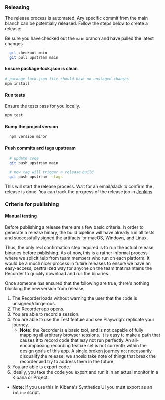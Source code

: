 ### Releasing

The release process is automated. Any specific commit from the main branch can be potentially released. Follow the steps below to create a release:

Be sure you have checked out the `main` branch and have pulled the latest changes

```bash
  git checkout main
  git pull upstream main
```

#### Ensure package-lock.json is clean

```bash
# package-lock.json file should have no unstaged changes
npm install
```

#### Run tests

Ensure the tests pass for you locally.

```bash
npm test
```

#### Bump the project version

```bash
  npm version minor
```

#### Push commits and tags upstream

```bash
  # update code
  git push upstream main

  # new tag will trigger a release build
  git push upstream --tags
```

This will start the release process. Wait for an email/slack to confirm the
release is done. You can track the progress of the release job in [Jenkins](https://internal-ci.elastic.co/job/elastic+synthetics-recorder+release/view/tags/).

### Criteria for publishing

#### Manual testing

Before publishing a release there are a few basic criteria.
In order to generate a release binary, the build pipeline will have already run all tests and successfully signed
the artifacts for macOS, Windows, and Linux.

Thus, the only real confirmation step required is to run the actual release binaries before publishing.
As of now, this is a rather informal process where we solicit help from team members who run on each platform.
It would be a much nicer process in future releases to ensure we have an easy-access, centralized way for anyone
on the team that maintains the Recorder to quickly download and run the binaries.

Once someone has ensured that the following are true, there's nothing blocking the new version from release.

1. The Recorder loads without warning the user that the code is unsigned/dangerous.
1. The Recorder app opens.
1. You are able to record a session.
1. You are able to use the Test feature and see Playwright replicate your journey.
   - **Note:** the Recorder is a basic tool, and is not capable of fully mapping all arbitrary browser sessions.
     It is easy to make a path that causes it to record code that may not run perfectly.
     An all-encompassing recording feature set is not currently within the design goals of this app.
     A single broken journey not necessarily disqualify the release, we should take note of things
     that break the recorder and try to address them in the future.
1. You are able to export code.
1. Ideally, you take the code you export and run it in an actual monitor in a Kibana or Project.

- **Note:** if you use this in Kibana's Synthetics UI you must export as an `inline` script.
